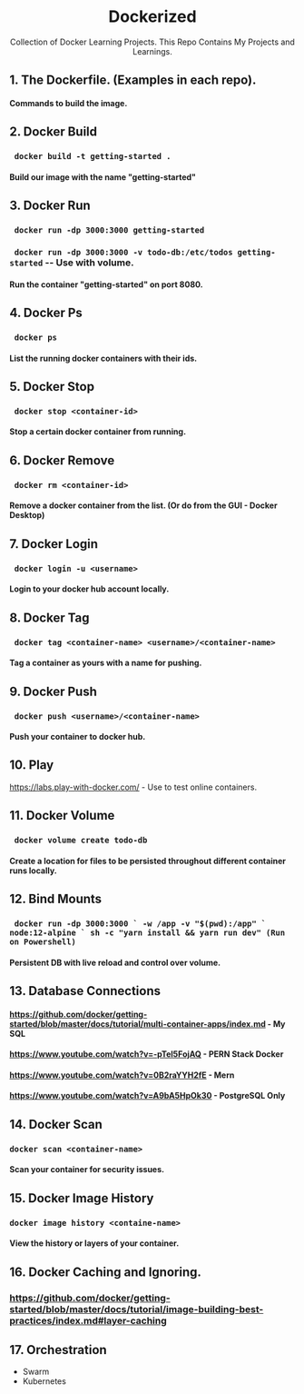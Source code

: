 <h1 align="center">Dockerized</h1>
<p align="center">Collection of Docker Learning Projects. This Repo Contains My Projects and Learnings.</p>

## 1. The Dockerfile. (Examples in each repo).
#### Commands to build the image.

## 2. Docker Build
### ``` docker build -t getting-started .```
#### Build our image with the name "getting-started"

## 3. Docker Run
### ``` docker run -dp 3000:3000 getting-started```
### ``` docker run -dp 3000:3000 -v todo-db:/etc/todos getting-started``` -- Use with volume.
#### Run the container "getting-started" on port 8080.

## 4. Docker Ps
### ``` docker ps```
#### List the running docker containers with their ids.

## 5. Docker Stop
### ``` docker stop <container-id>```
#### Stop a certain docker container from running.

## 6. Docker Remove
### ``` docker rm <container-id>```
#### Remove a docker container from the list. (Or do from the GUI - Docker Desktop)

## 7. Docker Login
### ``` docker login -u <username>```
#### Login to your docker hub account locally.

## 8. Docker Tag
### ``` docker tag <container-name> <username>/<container-name>```
#### Tag a container as yours with a name for pushing.

## 9. Docker Push
### ``` docker push <username>/<container-name>```
#### Push your container to docker hub.

## 10. Play
https://labs.play-with-docker.com/ - Use to test online containers.

## 11. Docker Volume
### ``` docker volume create todo-db```
#### Create a location for files to be persisted throughout different container runs locally.

## 12. Bind Mounts
### ``` docker run -dp 3000:3000 ` -w /app -v "$(pwd):/app" ` node:12-alpine ` sh -c "yarn install && yarn run dev" (Run on Powershell)```
#### Persistent DB with live reload and control over volume.

## 13. Database Connections
#### https://github.com/docker/getting-started/blob/master/docs/tutorial/multi-container-apps/index.md - My SQL
#### https://www.youtube.com/watch?v=-pTel5FojAQ - PERN Stack Docker
#### https://www.youtube.com/watch?v=0B2raYYH2fE - Mern
#### https://www.youtube.com/watch?v=A9bA5HpOk30 - PostgreSQL Only

## 14. Docker Scan
### ```docker scan <container-name>```
#### Scan your container for security issues.

## 15. Docker Image History
### ```docker image history <containe-name>```
#### View the history or layers of your container.

## 16. Docker Caching and Ignoring.
### https://github.com/docker/getting-started/blob/master/docs/tutorial/image-building-best-practices/index.md#layer-caching

## 17. Orchestration
* Swarm
* Kubernetes